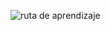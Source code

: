 ![ruta de aprendizaje](https://user-images.githubusercontent.com/75398496/216468283-ff66837c-c26f-4ff1-bf46-6679d3cef97e.png)
